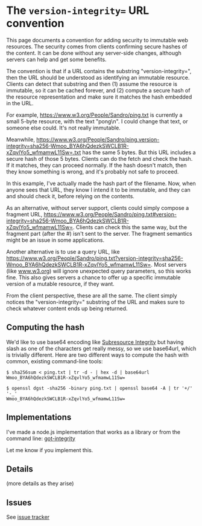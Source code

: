 # The `version-integrity=` URL convention

This page documents a convention for adding security to immutable web
resources. The security comes from clients confirming secure hashes of
the content.  It can be done without any server-side changes, although
servers can help and get some benefits.

The convention is that if a URL contains the substring
"version-integrity=", then the URL should be understood as
identifying an immutable resource.  Clients can detect that substring
and then (1) assume the resource is immutable, so it can be cached forever,
and (2) compute a secure hash of the resource representation and make
sure it matches the hash embedded in the URL.

For example, <https://www.w3.org/People/Sandro/ping.txt> is currently
a small 5-byte resource, with the text "pong\n".  I could change that
text, or someone else could.  It's not really immutable.

Meanwhile,
<https://www.w3.org/People/Sandro/ping.version-integrity=sha256-Wmoo_BYA6hQdezkSWCLB1R-xZqvlYo5_wfmamwL11Sw=.txt>
has the same 5 bytes.  But this URL includes a secure hash of those 5
bytes.  Clients can do the fetch and check the hash.  If it matches,
they can proceed normally.  If the hash doesn't match, then they know
something is wrong, and it's probably not safe to proceed.

In this example, I've actually made the hash part of the filename.
Now, when anyone sees that URL, they know I intend it to be immutable,
and they can and should check it, before relying on the contents.

As an alternative, without server support, clients could simply
compose a fragment URL,
<https://www.w3.org/People/Sandro/ping.txt#version-integrity=sha256-Wmoo_BYA6hQdezkSWCLB1R-xZqvlYo5_wfmamwL11Sw=>.
Clients can check this the same way, but the fragment part (after the
#) isn't sent to the server.  The fragment semantics might be an issue in some applications.

Another alternative is to use a query URL, like <https://www.w3.org/People/Sandro/ping.txt?version-integrity=sha256-Wmoo_BYA6hQdezkSWCLB1R-xZqvlYo5_wfmamwL11Sw=>.  Most servers (like www.w3.org) will ignore unexpected query parameters, so this works fine.  This also gives servers a chance to offer up a specific immutable version of a mutable resource, if they want.

From the client perspective, these are all the same.  The client
simply notices the "version-integrity=" substring of the URL and makes
sure to check whatever content ends up being returned.

## Computing the hash

We'd like to use base64 encoding like [Subresource
Integrity](https://www.w3.org/TR/SRI/) but having slash as one of the
characters get really messy, so we use base64url, which is trivially
different.  Here are two different ways to compute the hash with
common, existing command-line tools:

```
$ sha256sum < ping.txt | tr -d - | hex -d | base64url
Wmoo_BYA6hQdezkSWCLB1R-xZqvlYo5_wfmamwL11Sw=

$ openssl dgst -sha256 -binary ping.txt | openssl base64 -A | tr '+/' '-_'
Wmoo_BYA6hQdezkSWCLB1R-xZqvlYo5_wfmamwL11Sw=
```

## Implementations

I've made a node.js implementation that works as a library or from the command line: [got-integrity](https://npmjs.org/package/got-integrity)

Let me know if you implement this.

## Details

(more details as they arise)

## Issues

See [issue tracker](https://github.com/sandhawke/version-integrity/issues)

